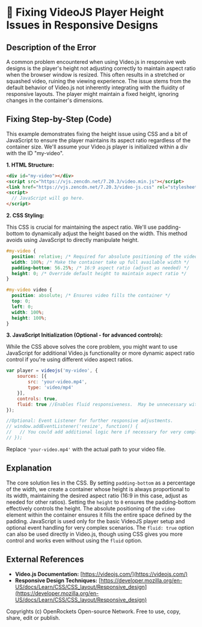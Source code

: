 # 🐞 Fixing VideoJS Player Height Issues in Responsive Designs


## Description of the Error

A common problem encountered when using Video.js in responsive web designs is the player's height not adjusting correctly to maintain aspect ratio when the browser window is resized. This often results in a stretched or squashed video, ruining the viewing experience.  The issue stems from the default behavior of Video.js not inherently integrating with the fluidity of responsive layouts.  The player might maintain a fixed height, ignoring changes in the container's dimensions.

## Fixing Step-by-Step (Code)

This example demonstrates fixing the height issue using CSS and a bit of JavaScript to ensure the player maintains its aspect ratio regardless of the container size.  We'll assume your Video.js player is initialized within a div with the ID "my-video".

**1. HTML Structure:**

```html
<div id="my-video"></div>
<script src="https://vjs.zencdn.net/7.20.3/video.min.js"></script>
<link href="https://vjs.zencdn.net/7.20.3/video-js.css" rel="stylesheet">
<script>
  // JavaScript will go here.
</script>
```

**2. CSS Styling:**

This CSS is crucial for maintaining the aspect ratio. We'll use padding-bottom to dynamically adjust the height based on the width.  This method avoids using JavaScript to directly manipulate height.

```css
#my-video {
  position: relative; /* Required for absolute positioning of the video */
  width: 100%; /* Make the container take up full available width */
  padding-bottom: 56.25%; /* 16:9 aspect ratio (adjust as needed) */
  height: 0; /* Override default height to maintain aspect ratio */
}

#my-video video {
  position: absolute; /* Ensures video fills the container */
  top: 0;
  left: 0;
  width: 100%;
  height: 100%;
}
```

**3. JavaScript Initialization (Optional - for advanced controls):**

While the CSS above solves the core problem, you might want to use JavaScript for additional Video.js functionality or more dynamic aspect ratio control if you're using different video aspect ratios.

```javascript
var player = videojs('my-video', {
    sources: [{
        src: 'your-video.mp4',
        type: 'video/mp4'
    }],
    controls: true,
    fluid: true //Enables fluid responsiveness.  May be unnecessary with CSS alone.
});

//Optional: Event Listener for further responsive adjustments.
// window.addEventListener('resize', function() {
//   // You could add additional logic here if necessary for very complex responsive scenarios.
// });
```

Replace `'your-video.mp4'` with the actual path to your video file.

## Explanation

The core solution lies in the CSS.  By setting `padding-bottom` as a percentage of the width, we create a container whose height is always proportional to its width, maintaining the desired aspect ratio (16:9 in this case, adjust as needed for other ratios).  Setting the `height` to `0` ensures the padding-bottom effectively controls the height.  The absolute positioning of the `video` element within the container ensures it fills the entire space defined by the padding.  JavaScript is used only for the basic VideoJS player setup and optional event handling for very complex scenarios.  The `fluid: true` option can also be used directly in Video.js, though using CSS gives you more control and works even without using the `fluid` option.

## External References

* **Video.js Documentation:** [https://videojs.com/](https://videojs.com/)
* **Responsive Design Techniques:** [https://developer.mozilla.org/en-US/docs/Learn/CSS/CSS_layout/Responsive_design](https://developer.mozilla.org/en-US/docs/Learn/CSS/CSS_layout/Responsive_design)


Copyrights (c) OpenRockets Open-source Network. Free to use, copy, share, edit or publish.

